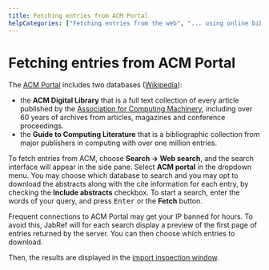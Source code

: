 ```yaml
---
title: Fetching entries from ACM Portal
helpCategories: ["Fetching entries from the web", "... using online bibliographic database"]
---
```


# Fetching entries from ACM Portal

The [ACM Portal](https://dl.acm.org) includes two databases  ([Wikipedia](https://en.wikipedia.org/wiki/Association_for_Computing_Machinery#Portal_and_Digital_Library)):
- the **ACM Digital Library** that is a full text collection of every article published by the [Association for Computing Machinery](https://www.acm.org), including over 60 years of archives
from articles, magazines and conference proceedings.
- the **Guide to Computing Literature** that is a bibliographic collection from major publishers in computing with over one million entries.

To fetch entries from ACM, choose **Search → Web search**, and the search interface will appear in the side pane. Select **ACM portal** in the dropdown menu. You may choose which database to search and you may opt to download the abstracts along with the cite information for each entry, by checking the **Include abstracts** checkbox.
To start a search, enter the words of your query, and press <kbd>Enter</kbd> or the **Fetch** button.

Frequent connections to ACM Portal may get your IP banned for hours. To avoid this, JabRef will for each search display a preview of the first page of entries returned by the server. You can then choose which entries to download.

Then, the results are displayed in the [import inspection window](ImportInspectionDialog).
